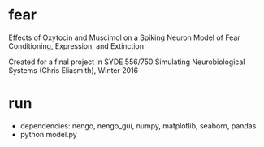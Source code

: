 # fear
Effects of Oxytocin and Muscimol on a Spiking Neuron Model of Fear Conditioning, Expression, and Extinction

Created for a final project in SYDE 556/750 Simulating Neurobiological Systems (Chris Eliasmith), Winter 2016

# run
 - dependencies: nengo, nengo_gui, numpy, matplotlib, seaborn, pandas
 - python model.py
